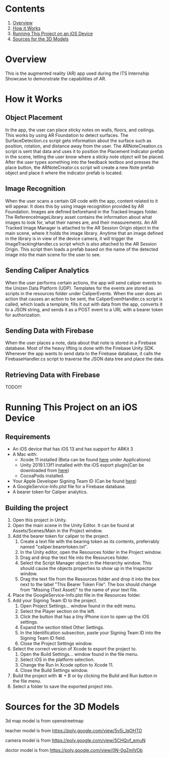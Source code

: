 # Contents

1. [Overview](#overview)
2. [How it Works](#how-it-works)
3. [Running This Project on an iOS Device](#running-this-project-on-an-ios-device)
4. [Sources for the 3D Models](#sources-for-the-3d-models)

# Overview

This is the augmented reality (AR) app used during
the ITS Internship Showcase to demonstrate the
capabilities of AR.

# How it Works

## Object Placement

In the app, the user can place sticky notes on
walls, floors, and ceilings. This works by using
AR Foundation to detect surfaces. The
SurfaceDetection.cs script gets information about
the surface such as position, rotation, and distance
away from the user. The ARNoteCreation.cs script
is sent that data and uses it to position the
Placement Indicator prefab in the scene, letting
the user know where a sticky note object will be
placed. After the user types something into the
feedback textbox and presses the place button,
the ARNoteCreator.cs script will create a new
Note prefab object and place it where the indicator
prefab is located.

## Image Recognition

When the user scans a certain QR code with the
app, content related to it will appear. It does
this by using image recognition provided by AR
Foundation. Images are defined beforehand in
the Tracked Images folder. The ReferenceImageLibrary
asset contains the information about what images
to look for, what their names are, and their
measurements. An AR Tracked Image Manager is
attached to the AR Session Origin object in the
main scene, where it holds the image library.
Anytime that an image defined in the library
is in view of the device camera, it will trigger
the ImageTrackingHandler.cs script which is also
attached to the AR Session Origin. This script
then loads a prefab based on the name of the
detected image into the main scene for the user
to see.

## Sending Caliper Analytics

When the user performs certain actions, the app
will send caliper events to the Unizen Data
Platform (UDP). Templates for the events are
stored as scripts in the resources folder under
CaliperEvents. When the user does an action that
causes an action to be sent, the
CaliperEventHandler.cs script is called, which
loads a template, fills it out with data from
the app, converts it to a JSON string, and sends
it as a POST event to a URL with a bearer token
for authorization.

## Sending Data with Firebase

When the user places a note, data about that note
is stored in a Firebase database. Most of the heavy
lifting is done with the Firebase Unity SDK. Whenever
the app wants to send data to the Firebase database,
it calls the FirebaseHandler.cs script to traverse the
JSON data tree and place the data.

## Retrieving Data with Firebase

TODO!!!

# Running This Project on an iOS Device

## Requirements

- An iOS device that has iOS 13 and has support for ARKit 3
- A Mac with:
    - Xcode 11 installed (Beta can be found [here](https://developer.apple.com/download/) under Applications)
    - Unity 2019.1.13f1 installed with the iOS export plugin(Can be downloaded from [here](https://unity3d.com/get-unity/download/archive))
    - CocoaPods installed.
- Your Apple Developer Signing Team ID (Can be found [here](https://developer.apple.com/account/#/membership))
- A GoogleService-Info.plst file for a Firebase database.
- A bearer token for Caliper analytics.

## Building the project

1. Open this project in Unity.
2. Open the main scene in the Unity Editor. It can be found at Assets/Scenes/Main in the Project window.
3. Add the bearer token for caliper to the project.
    1. Create a text file with the bearing token as its contents, preferrably named "caliper.bearertoken.txt".
    2. In the Unity editor, open the Resources folder in the Project window.
    3. Drag and drop the text file into the Resources folder.
    4. Select the Script Manager object in the Hierarchy window. This should cause the objects properties to show up in the Inspector window.
    5. Drag the text file from the Resources folder and drop it into the box next to the label "This Bearer Token File". The box should change from "Missing (Text Asset)" to the name of your text file.
4. Place the GoogleService-Info.plst file in the Resources folder.
4. Add your Signing Team ID to the project.
    1. Open Project Settings... window found in the edit menu.
    2. Select the Player section on the left.
    3. Click the button that has a tiny iPhone icon to open up the iOS settings.
    4. Expand the section titled Other Settings.
    5. In the Identification subsection, paste your Signing Team ID into the Signing Team ID field.
    6. Close the Project Settings window.
5. Select the correct version of Xcode to export the project to.
    1. Open the Build Settings... window found in the file menu.
    2. Select iOS in the platform selection.
    3. Change the Run In Xcode option to Xcode 11.
    4. Close the Build Settings window.
6. Build the project with &#8984; + B or by clicking the Build and Run button in the file menu.
7. Select a folder to save the exported project into.

# Sources for the 3D Models

3d map model is from openstreetmap

teacher model is from https://poly.google.com/view/5v5j_lqOHTO

camera model is from https://poly.google.com/view/5CHQvf_emuN

doctor model is from https://poly.google.com/view/0N-0gZmlVOb

